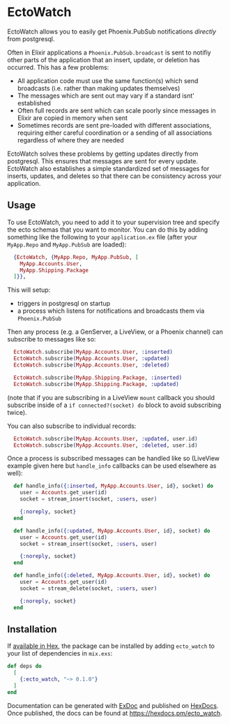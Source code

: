 # EctoWatch

EctoWatch allows you to easily get Phoenix.PubSub notifications *directly* from postgresql.

Often in Elixir applications a `Phoenix.PubSub.broadcast` is sent to notifiy other parts of the application that an insert, update, or deletion has occurred.  This has a few problems:

 * All application code must use the same function(s) which send broadcasts (i.e. rather than making updates themselves)
 * The messages which are sent out may vary if a standard isnt' established
 * Often full records are sent which can scale poorly since messages in Elixir are copied in memory when sent
 * Sometimes records are sent pre-loaded with different associations, requiring either careful coordination or a sending of all associations regardless of where they are needed

EctoWatch solves these problems by getting updates directly from postgresql.  This ensures that messages are sent for every update.  EctoWatch also establishes a simple standardized set of messages for inserts, updates, and deletes so that there can be consistency across your application.

## Usage

To use EctoWatch, you need to add it to your supervision tree and specify the ecto schemas that you want to monitor.  You can do this by adding something like the following to your `application.ex` file (after your `MyApp.Repo` and `MyApp.PubSub` are loaded):

```elixir
  {EctoWatch, {MyApp.Repo, MyApp.PubSub, [
    MyApp.Accounts.User,
    MyApp.Shipping.Package
  ]}},
```

This will setup:

 * triggers in postgresql on startup
 * a process which listens for notifications and broadcasts them via `Phoenix.PubSub`

Then any process (e.g. a GenServer, a LiveView, or a Phoenix channel) can subscribe to messages like so:

```elixir
  EctoWatch.subscribe(MyApp.Accounts.User, :inserted)
  EctoWatch.subscribe(MyApp.Accounts.User, :updated)
  EctoWatch.subscribe(MyApp.Accounts.User, :deleted)

  EctoWatch.subscribe(MyApp.Shipping.Package, :inserted)
  EctoWatch.subscribe(MyApp.Shipping.Package, :updated)
```

(note that if you are subscribing in a LiveView `mount` callback you should subscribe inside of a `if connected?(socket) do` block to avoid subscribing twice).

You can also subscribe to individual records:

```elixir
  EctoWatch.subscribe(MyApp.Accounts.User, :updated, user.id)
  EctoWatch.subscribe(MyApp.Accounts.User, :deleted, user.id)
```

Once a process is subscribed messages can be handled like so (LiveView example given here but `handle_info` callbacks can be used elsewhere as well):


```elixir
  def handle_info({:inserted, MyApp.Accounts.User, id}, socket) do
    user = Accounts.get_user(id)
    socket = stream_insert(socket, :users, user)

    {:noreply, socket}
  end

  def handle_info({:updated, MyApp.Accounts.User, id}, socket) do
    user = Accounts.get_user(id)
    socket = stream_insert(socket, :users, user)

    {:noreply, socket}
  end

  def handle_info({:deleted, MyApp.Accounts.User, id}, socket) do
    user = Accounts.get_user(id)
    socket = stream_delete(socket, :users, user)

    {:noreply, socket}
  end
```


## Installation

If [available in Hex](https://hex.pm/docs/publish), the package can be installed
by adding `ecto_watch` to your list of dependencies in `mix.exs`:

```elixir
def deps do
  [
    {:ecto_watch, "~> 0.1.0"}
  ]
end
```

Documentation can be generated with [ExDoc](https://github.com/elixir-lang/ex_doc)
and published on [HexDocs](https://hexdocs.pm). Once published, the docs can
be found at <https://hexdocs.pm/ecto_watch>.

